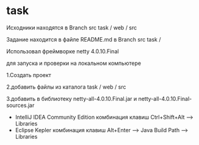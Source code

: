 task
====
Исходники находятся в Branch src  task / web / src 

Задание находится в файле README.md в Branch src    task /  

Использовал фреймворке netty 4.0.10.Final

для запуска и проверки на локальном компьютере 

1.Создать проект

2.добавить файлы из каталога task / web / src

3.добавить в библиотеку netty-all-4.0.10.Final.jar и netty-all-4.0.10.Final-sources.jar

- IntelliJ IDEA Community Edition комбинация клавиш Ctrl+Shift+Alt --> Libraries 
- Eclipse Kepler комбинация клавиш Alt+Enter --> Java Build Path --> Libraries
